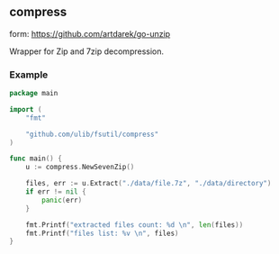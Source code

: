 ## compress

form: https://github.com/artdarek/go-unzip

Wrapper for Zip and 7zip decompression.


### Example

```go
package main

import (
	"fmt"

	"github.com/ulib/fsutil/compress"
)

func main() {
	u := compress.NewSevenZip()

	files, err := u.Extract("./data/file.7z", "./data/directory")
	if err != nil {
		panic(err)
	}

	fmt.Printf("extracted files count: %d \n", len(files))
	fmt.Printf("files list: %v \n", files)
}
```